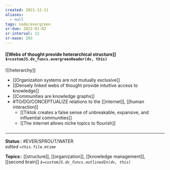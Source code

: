 ```yaml
---
created: 2021-12-11 
aliases:
  - null
tags: node/evergreen
sr-due: 2022-01-02
sr-interval: 12
sr-ease: 203
---
```


#### [[Webs of thought provide heterarchical structure]] `$=customJS.dv_funcs.evergreenHeader(dv, this)`

![[heterarchy]]

- [[Organization systems are not mutually exclusive]]
- [[Densely linked webs of thought provide intuitive access to knowledge]]
- [[Communities are knowledge graphs]]
- #TO/DO/CONCEPTUALIZE relations to the [[internet]], [[human interaction]]
	- [[Tiktok creates a false sense of unbreakable, expansive, and influential communities]]
	- [[The internet allows niche topics to flourish]]

### <hr class="footnote"/>

**Status**:: #EVER/SPROUT/WATER  
*edited `=this.file.mtime`*

**Topics**::  [[structure]], [[organization]], [[knowledge management]], [[second brain]]
*`$=customJS.dv_funcs.outlinedIn(dv, this)`*

